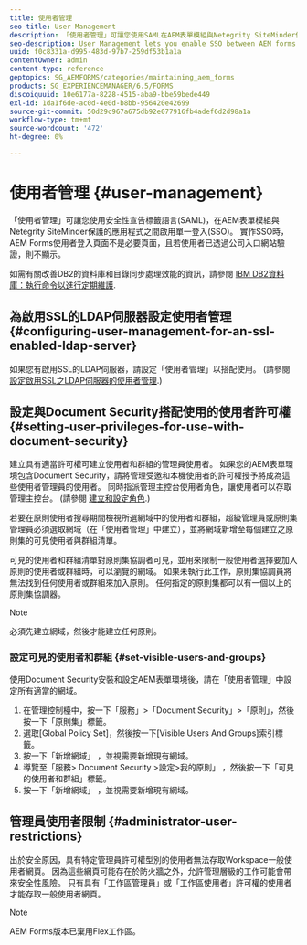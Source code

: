 ```yaml
---
title: 使用者管理
seo-title: User Management
description: 「使用者管理」可讓您使用SAML在AEM表單模組與Netegrity SiteMinder保護的應用程式之間啟用SSO。 本檔案提供「使用者管理」的詳細資訊。
seo-description: User Management lets you enable SSO between AEM forms modules and Netegrity SiteMinder-protected applications by using SAML. This document provides more information about User Management.
uuid: f0c8331a-d995-483d-97b7-259df53b1a1a
contentOwner: admin
content-type: reference
geptopics: SG_AEMFORMS/categories/maintaining_aem_forms
products: SG_EXPERIENCEMANAGER/6.5/FORMS
discoiquuid: 10e6177a-8228-4515-aba9-bbe59bede449
exl-id: 1da1f6de-ac0d-4e0d-b8bb-956420e42699
source-git-commit: 50d29c967a675db92e077916fb4adef6d2d98a1a
workflow-type: tm+mt
source-wordcount: '472'
ht-degree: 0%

---
```


# 使用者管理 {#user-management}

「使用者管理」可讓您使用安全性宣告標籤語言(SAML)，在AEM表單模組與Netegrity SiteMinder保護的應用程式之間啟用單一登入(SSO)。 實作SSO時，AEM Forms使用者登入頁面不是必要頁面，且若使用者已透過公司入口網站驗證，則不顯示。

如需有關改善DB2的資料庫和目錄同步處理效能的資訊，請參閱 [IBM DB2資料庫：執行命令以進行定期維護](/help/forms/using/admin-help/ibm-db2-database-running-commands.md#ibm-db2-database-running-commands-for-regular-maintenance).

## 為啟用SSL的LDAP伺服器設定使用者管理 {#configuring-user-management-for-an-ssl-enabled-ldap-server}

如果您有啟用SSL的LDAP伺服器，請設定「使用者管理」以搭配使用。 (請參閱 [設定啟用SSL之LDAP伺服器的使用者管理](/help/forms/using/admin-help/configure-user-management-ssl-enabled.md#configure-user-management-for-an-ssl-enabled-ldap-server).)

## 設定與Document Security搭配使用的使用者許可權 {#setting-user-privileges-for-use-with-document-security}

建立具有適當許可權可建立使用者和群組的管理員使用者。 如果您的AEM表單環境包含Document Security，請將管理受邀和本機使用者的許可權授予將成為這些使用者管理員的使用者。 同時指派管理主控台使用者角色，讓使用者可以存取管理主控台。 (請參閱 [建立和設定角色](/help/forms/using/admin-help/creating-configuring-roles.md#creating-and-configuring-roles).)

若要在原則使用者搜尋期間檢視所選網域中的使用者和群組，超級管理員或原則集管理員必須選取網域（在「使用者管理」中建立），並將網域新增至每個建立之原則集的可見使用者與群組清單。

可見的使用者和群組清單對原則集協調者可見，並用來限制一般使用者選擇要加入原則的使用者或群組時，可以瀏覽的網域。 如果未執行此工作，原則集協調員將無法找到任何使用者或群組來加入原則。 任何指定的原則集都可以有一個以上的原則集協調器。

>[!NOTE]
>
>必須先建立網域，然後才能建立任何原則。

### 設定可見的使用者和群組 {#set-visible-users-and-groups}

使用Document Security安裝和設定AEM表單環境後，請在「使用者管理」中設定所有適當的網域。

1. 在管理控制檯中，按一下「服務」>「Document Security」>「原則」，然後按一下「原則集」標籤。
1. 選取[Global Policy Set]，然後按一下[Visible Users And Groups]索引標籤。
1. 按一下「新增網域」 ，並視需要新增現有網域。
1. 導覽至「服務> Document Security >設定>我的原則」 ，然後按一下「可見的使用者和群組」標籤。
1. 按一下「新增網域」 ，並視需要新增現有網域。

## 管理員使用者限制 {#administrator-user-restrictions}

出於安全原因，具有特定管理員許可權型別的使用者無法存取Workspace一般使用者網頁。 因為這些網頁可能存在於防火牆之外，允許管理層級的工作可能會帶來安全性風險。 只有具有「工作區管理員」或「工作區使用者」許可權的使用者才能存取一般使用者網頁。

>[!NOTE]
>
>AEM Forms版本已棄用Flex工作區。
